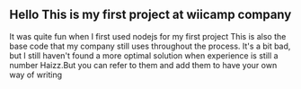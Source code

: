 Hello
This is my first project at wiicamp company
----------------------
It was quite fun when I first used nodejs for my first project
This is also the base code that my company still uses throughout the process. It's a bit bad, but I still haven't found a more optimal solution when experience is still a number
Haizz.But you can refer to them and add them to have your own way of writing
